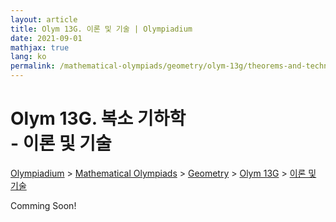 ```yaml
---
layout: article
title: Olym 13G. 이론 및 기술 | Olympiadium
date: 2021-09-01
mathjax: true
lang: ko
permalink: /mathematical-olympiads/geometry/olym-13g/theorems-and-techniques/
---
```

# Olym 13G. 복소 기하학 <br> <ssup> - 이론 및 기술</ssup>

<a href="{{ site.homeurl }}">Olympiadium</a> > <a href="{{ site.homeurl }}mathematical-olympiads/">Mathematical Olympiads</a> > <a href="{{ site.homeurl }}mathematical-olympiads/geometry/">Geometry</a> > <a href="{{ site.homeurl }}mathematical-olympiads/geometry/olym-13g/">Olym 13G</a> > <a href="{{ site.homeurl }}mathematical-olympiads/geometry/olym-13g/theorems-and-techniques/">이론 및 기술</a>

Comming Soon!
